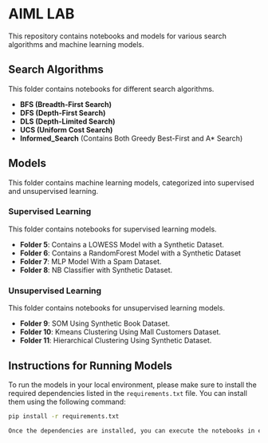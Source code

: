 # AIML LAB

This repository contains notebooks and models for various search algorithms and machine learning models.

## Search Algorithms

This folder contains notebooks for different search algorithms.

- **BFS (Breadth-First Search)**
- **DFS (Depth-First Search)**
- **DLS (Depth-Limited Search)**
- **UCS (Uniform Cost Search)**
- **Informed_Search** (Contains Both Greedy Best-First and A* Search)

## Models

This folder contains machine learning models, categorized into supervised and unsupervised learning.

### Supervised Learning

This folder contains notebooks for supervised learning models.

- **Folder 5**: Contains a LOWESS Model with a Synthetic Dataset.
- **Folder 6**: Contains a RandomForest Model with a Synthetic Dataset
- **Folder 7**: MLP Model With a Spam Dataset.
- **Folder 8**: NB Classifier with Synthetic Dataset.

### Unsupervised Learning

This folder contains notebooks for unsupervised learning models.

- **Folder 9**: SOM Using Synthetic Book Dataset.
- **Folder 10**: Kmeans Clustering Using Mall Customers Dataset.
- **Folder 11**: Hierarchical Clustering Using Synthetic Dataset.

## Instructions for Running Models

To run the models in your local environment, please make sure to install the required dependencies listed in the `requirements.txt` file. You can install them using the following command:

```bash
pip install -r requirements.txt

Once the dependencies are installed, you can execute the notebooks in each folder to train and run the respective models. Make sure to follow the instructions provided within each notebook for further guidance.


